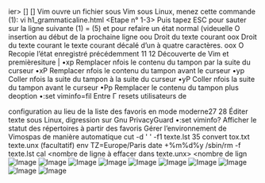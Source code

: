 ier> [<fichier2>] [<fichier3>]
Vim ouvre un fichier sous Vim sous Linux, menez cette commande (1):
vi h1_grammaticaline.html
<Etape n° 1-3>
Puis tapez ESC pour sauter sur la ligne suivante (1) = (5) et pour refaire un état normal
(videuelle
O insertion au début de la 
prochaine ligne
oou Droit du texte courant
oox Droit du texte courant le 
texte courant décalé d’un 	à quatre caractères.
oox O Recopie l’état
enregistré précédemment
11
12
Découverte de Vim et premièresiture |
•xp Remplacer nfois le contenu du tampon par la suite du curseur
•xP Remplacer nfois le contenu du tampon avant le curseur
•yp Coller nfois la suite du tampon à la suite du curseur
•yP Coller nfois la suite du tampon avant le curseur
•Pp Remplacer le contenu du tampon plus deoption
•:set viminfo=fil Entre Γ resets utilisateurs de

configuration au lieu de la liste des favoris en
mode moderne27
28
Éditer texte sous Linux, digression sur Gnu PrivacyGuard
•:set viminfo? Afficher le statut des répertoires à partir des
favoris
Gérer l’environnement de Vim<CR>ospas de manière automatique
cut -d ' ' -f1 texte.lst
35
convert tox.txt texte.unx (facultatif)
env TZ=Europe/Paris date +%m%d%y /sbin/rm -f texte.lst
cal <nombre de ligne à effacer dans texte.unx> <nombre de 		lign![Image](image19.png)
![Image](image20.png)
![Image](image21.png)
![Image](image22.png)
![Image](image23.png)
![Image](image24.png)
![Image](image25.png)
![Image](image26.png)
![Image](image27.png)
![Image](image28.png)